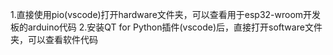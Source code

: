 1.直接使用pio(vscode)打开hardware文件夹，可以查看用于esp32-wroom开发板的arduino代码
2.安装QT for Python插件(vscode)后，直接打开software文件夹，可以查看软件代码
